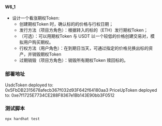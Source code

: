 #### W6_1

* 设计一个看涨期权Token:
   * 创建期权Token 时，确认标的的价格与行权日期；
   * 发行方法（项目方角色）：根据转入的标的（ETH）发行期权Token；
   * （可选）：可以用期权Token 与 USDT 以一个较低的价格创建交易对，模拟用户购买期权。
   * 行权方法（用户角色）：在到期日当天，可通过指定的价格兑换出标的资产，并销毁期权Token
   * 过期销毁（项目方角色）：销毁所有期权Token 赎回标的。

### 部署地址
UsdcToken deployed to: 0x5FbDB2315678afecb367f032d93F642f64180aa3
PriceUpToken deployed to: 0xe7f1725E7734CE288F8367e1Bb143E90bb3F0512

### 测试脚本

```npx hardhat test```
